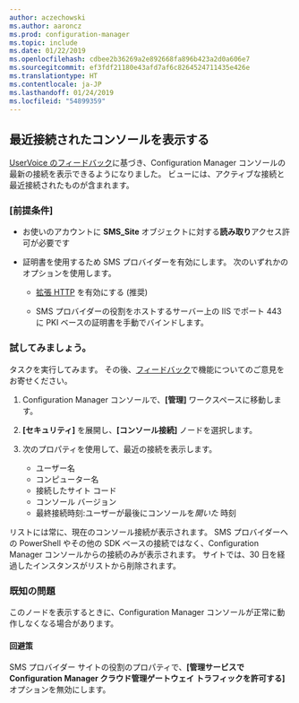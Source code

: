 ```yaml
---
author: aczechowski
ms.author: aaroncz
ms.prod: configuration-manager
ms.topic: include
ms.date: 01/22/2019
ms.openlocfilehash: cdbee2b36269a2e892668fa896b423a2d0a606e7
ms.sourcegitcommit: ef3fdf21180e43afd7af6c8264524711435e426e
ms.translationtype: HT
ms.contentlocale: ja-JP
ms.lasthandoff: 01/24/2019
ms.locfileid: "54899359"
---
```

## <a name="bkmk_console"></a> 最近接続されたコンソールを表示する 
<!--3699367-->

[UserVoice のフィードバック](https://configurationmanager.uservoice.com/forums/300492-ideas/suggestions/12508299-active-admin-consoles)に基づき、Configuration Manager コンソールの最新の接続を表示できるようになりました。 ビューには、アクティブな接続と最近接続されたものが含まれます。 


### <a name="prerequisites"></a>[前提条件]

- お使いのアカウントに **SMS_Site** オブジェクトに対する**読み取り**アクセス許可が必要です  

- 証明書を使用するため SMS プロバイダーを有効にします。<!--SCCMDocs-pr issue 3135--> 次のいずれかのオプションを使用します。  

    - [拡張 HTTP](/sccm/core/plan-design/hierarchy/enhanced-http) を有効にする (推奨)  

    - SMS プロバイダーの役割をホストするサーバー上の IIS でポート 443 に PKI ベースの証明書を手動でバインドします。  


### <a name="try-it-out"></a>試してみましょう。

タスクを実行してみます。 その後、[フィードバック](/sccm/core/understand/find-help#product-feedback)で機能についてのご意見をお寄せください。

1. Configuration Manager コンソールで、**[管理]** ワークスペースに移動します。  

2. **[セキュリティ]** を展開し、**[コンソール接続]** ノードを選択します。  

3. 次のプロパティを使用して、最近の接続を表示します。  

    - ユーザー名
    - コンピューター名
    - 接続したサイト コード
    - コンソール バージョン
    - 最終接続時刻:ユーザーが最後にコンソールを*開いた* 時刻

リストには常に、現在のコンソール接続が表示されます。 SMS プロバイダーへの PowerShell やその他の SDK ベースの接続ではなく、Configuration Manager コンソールからの接続のみが表示されます。 サイトでは、30 日を経過したインスタンスがリストから削除されます。


### <a name="known-issue"></a>既知の問題

このノードを表示するときに、Configuration Manager コンソールが正常に動作しなくなる場合があります。 

#### <a name="workaround"></a>回避策
SMS プロバイダー サイトの役割のプロパティで、**[管理サービスで Configuration Manager クラウド管理ゲートウェイ トラフィックを許可する]** オプションを無効にします。

